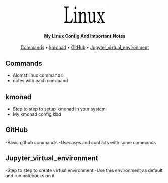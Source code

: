<h1 align="center">
 <img alt="Linux" title="Linux" height="65" width="140" src="linux.png"/>
</h1>   

<h4 align="center">My Linux Config And Important Notes</h4>

<p align="center">
    <a href="#Commands">Commands</a> •
    <a href="#kmonad">kmonad</a> •
    <a href="#GitHub">GitHub</a> •
    <a href="#Jupyter_virtual_environment">Jupyter_virtual_environment</a> 
</p>

## Commands  
- Alomst linux commands 
- notes with each command

## kmonad  
- Step to step to setup kmonad in your system 
- My kmonad config.kbd 

## GitHub 
-Basic github commands
-Usecases and conflicts with some commands

## Jupyter_virtual_environment 
-Step to step to create virtual environment 
-Use this environment as default and run notebooks on it 